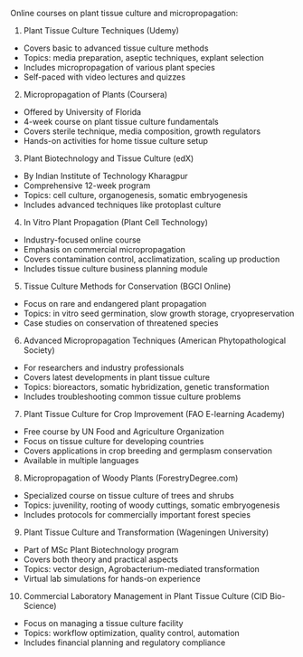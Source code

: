 Online courses on plant tissue culture and micropropagation:

1. Plant Tissue Culture Techniques (Udemy)
- Covers basic to advanced tissue culture methods
- Topics: media preparation, aseptic techniques, explant selection
- Includes micropropagation of various plant species
- Self-paced with video lectures and quizzes

2. Micropropagation of Plants (Coursera)
- Offered by University of Florida 
- 4-week course on plant tissue culture fundamentals
- Covers sterile technique, media composition, growth regulators
- Hands-on activities for home tissue culture setup

3. Plant Biotechnology and Tissue Culture (edX)
- By Indian Institute of Technology Kharagpur
- Comprehensive 12-week program 
- Topics: cell culture, organogenesis, somatic embryogenesis
- Includes advanced techniques like protoplast culture

4. In Vitro Plant Propagation (Plant Cell Technology)
- Industry-focused online course
- Emphasis on commercial micropropagation 
- Covers contamination control, acclimatization, scaling up production
- Includes tissue culture business planning module

5. Tissue Culture Methods for Conservation (BGCI Online)
- Focus on rare and endangered plant propagation
- Topics: in vitro seed germination, slow growth storage, cryopreservation
- Case studies on conservation of threatened species

6. Advanced Micropropagation Techniques (American Phytopathological Society)
- For researchers and industry professionals
- Covers latest developments in plant tissue culture
- Topics: bioreactors, somatic hybridization, genetic transformation
- Includes troubleshooting common tissue culture problems

7. Plant Tissue Culture for Crop Improvement (FAO E-learning Academy)
- Free course by UN Food and Agriculture Organization
- Focus on tissue culture for developing countries
- Covers applications in crop breeding and germplasm conservation
- Available in multiple languages

8. Micropropagation of Woody Plants (ForestryDegree.com)
- Specialized course on tissue culture of trees and shrubs
- Topics: juvenility, rooting of woody cuttings, somatic embryogenesis
- Includes protocols for commercially important forest species

9. Plant Tissue Culture and Transformation (Wageningen University)
- Part of MSc Plant Biotechnology program
- Covers both theory and practical aspects
- Topics: vector design, Agrobacterium-mediated transformation
- Virtual lab simulations for hands-on experience

10. Commercial Laboratory Management in Plant Tissue Culture (CID Bio-Science)
- Focus on managing a tissue culture facility
- Topics: workflow optimization, quality control, automation
- Includes financial planning and regulatory compliance